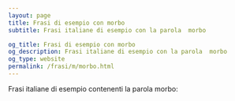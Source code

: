 ```yaml
---
layout: page
title: Frasi di esempio con morbo 
subtitle: Frasi italiane di esempio con la parola  morbo

og_title: Frasi di esempio con morbo 
og_description: Frasi italiane di esempio con la parola  morbo
og_type: website
permalink: /frasi/m/morbo.html
---
```


Frasi italiane di esempio contenenti la parola morbo:


